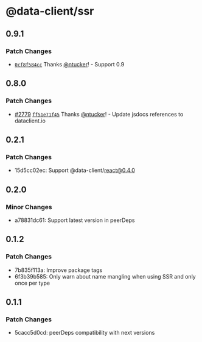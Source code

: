 # @data-client/ssr

## 0.9.1

### Patch Changes

- [`0cf8f584cc`](https://github.com/data-client/data-client/commit/0cf8f584cc6d6a4635eec4d185063a7eedabebf4) Thanks [@ntucker](https://github.com/ntucker)! - Support 0.9

## 0.8.0

### Patch Changes

- [#2779](https://github.com/data-client/data-client/pull/2779) [`ff51e71f45`](https://github.com/data-client/data-client/commit/ff51e71f45857eb172f3fe05829e34c9abb68252) Thanks [@ntucker](https://github.com/ntucker)! - Update jsdocs references to dataclient.io

## 0.2.1

### Patch Changes

- 15d5cc02ec: Support @data-client/react@0.4.0

## 0.2.0

### Minor Changes

- a78831dc61: Support latest version in peerDeps

## 0.1.2

### Patch Changes

- 7b835f113a: Improve package tags
- 6f3b39b585: Only warn about name mangling when using SSR and only once per type

## 0.1.1

### Patch Changes

- 5cacc5d0cd: peerDeps compatibility with next versions

